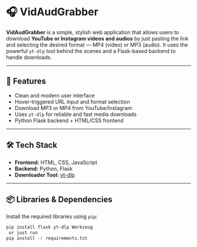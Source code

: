 # 🎧 VidAudGrabber

**VidAudGrabber** is a simple, stylish web application that allows users to download **YouTube or Instagram videos and audios** by just pasting the link and selecting the desired format — MP4 (video) or MP3 (audio). It uses the powerful `yt-dlp` tool behind the scenes and a Flask-based backend to handle downloads.

---

## 🌟 Features

- Clean and modern user interface
- Hover-triggered URL input and format selection
- Download MP3 or MP4 from YouTube/Instagram
- Uses `yt-dlp` for reliable and fast media downloads
- Python Flask backend + HTML/CSS frontend

---

## 🛠️ Tech Stack

- **Frontend:** HTML, CSS, JavaScript
- **Backend:** Python, Flask
- **Downloader Tool:** [yt-dlp](https://github.com/yt-dlp/yt-dlp)

---

## 📦 Libraries & Dependencies

Install the required libraries using `pip`:

```bash
pip install flask yt-dlp Werkzeug
 or just run 
pip install -r requirements.txt


